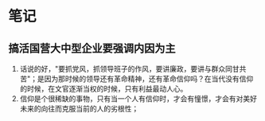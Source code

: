 # 笔记

## 搞活国营大中型企业要强调内因为主

1. 话说的好，"要抓党风，抓领导班子的作风，要讲廉政，要讲与群众同甘共苦"；是因为那时候的领导还有革命精神，还有革命信仰吗？在当代没有信仰的时候，在文官逐渐当权的时候，只有利益最动人心。
2. 信仰是个很稀缺的事物，只有当一个人有信仰时，才会有憧憬，才会有对美好未来的向往而克服当前的人的劣根性；
